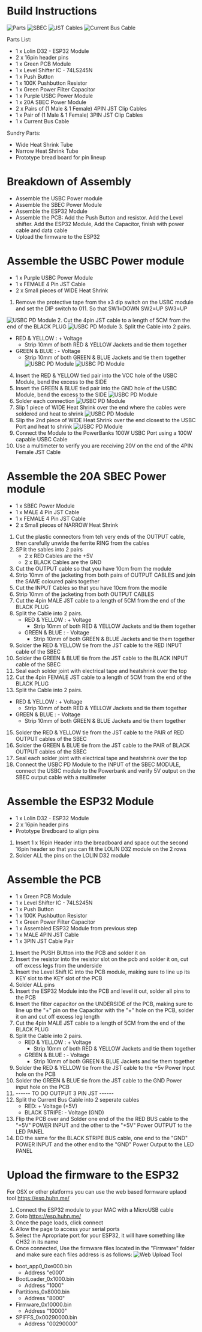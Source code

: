 # Build Instructions
![Parts](https://github.com/leonyuhanov/ESP32_RGBW_ArtNet/blob/main/Module%20Build%20Documentation/Parts1of2.jpg)
![SBEC](https://github.com/leonyuhanov/ESP32_RGBW_ArtNet/blob/main/Module%20Build%20Documentation/sbec.jpg)
![JST Cables](https://github.com/leonyuhanov/ESP32_RGBW_ArtNet/blob/main/Module%20Build%20Documentation/jst.jpg)
![Current Bus Cable](https://github.com/leonyuhanov/ESP32_RGBW_ArtNet/blob/main/Module%20Build%20Documentation/currentbus.jpg)


Parts List:
-  1 x Lolin D32 - ESP32 Module
-  2 x 16pin header pins
-  1 x Green PCB Module
-  1 x Level Shifter IC - 74LS245N
-  1 x Push Button
-  1 x 100K Pushbutton Resistor
-  1 x Green Power Filter Capacitor
-  1 x Purple USBC Power Module
-  1 x 20A SBEC Power Module
-  2 x Pairs of (1 Male & 1 Female) 4PIN JST Clip Cables
-  1 x Pair of (1 Male & 1 Female) 3PIN JST Clip Cables
-  1 x Current Bus Cable

Sundry Parts:
-  Wide Heat Shrink Tube
-  Narrow Heat Shrink Tube
-  Prototype bread board for pin lineup

# Breakdown of Assembly

- Assemble the USBC Power module
- Assemble the SBEC Power Module
- Assemble the ESP32 Module
- Assemble the PCB: Add the Push Button and resistor. Add the Level shifter. Add the ESP32 Module, Add the Capacitor, finish with power cable and data cable
- Upload the firmware to the ESP32

# Assemble the USBC Power module

- 1 x Purple USBC Power Module
- 1 x FEMALE 4 Pin JST Cable
- 2 x Small pieces of WIDE Heat Shrink
 
1. Remove the protective tape from the x3 dip switch on the USBC module and set the DIP switch to 011. So that SW1=DOWN SW2=UP SW3=UP

![USBC PD Module](https://github.com/leonyuhanov/ESP32_RGBW_ArtNet/blob/main/Module%20Build%20Documentation/usbcpd.jpg)
2. Cut the 4pin JST cable to a length of 5CM from the end of the BLACK PLUG
![USBC PD Module](https://github.com/leonyuhanov/ESP32_RGBW_ArtNet/blob/main/Module%20Build%20Documentation/usbcpd-1.jpg)
3. Split the Cable into 2 pairs.
   - RED & YELLOW : + Voltage
     - Strip 10mm of both RED & YELLOW Jackets and tie them together
   - GREEN & BLUE : - Voltage
     - Strip 10mm of both GREEN & BLUE Jackets and tie them together
![USBC PD Module](https://github.com/leonyuhanov/ESP32_RGBW_ArtNet/blob/main/Module%20Build%20Documentation/usbcpd-2.jpg)
![USBC PD Module](https://github.com/leonyuhanov/ESP32_RGBW_ArtNet/blob/main/Module%20Build%20Documentation/usbcpd-3.jpg)
4. Insert the RED & YELLOW tied pair into the VCC hole of the USBC Module, bend the excess to the SIDE
5. Insert the GREEN & BLUE tied pair into the GND hole of the USBC Module, bend the excess to the SIDE
![USBC PD Module](https://github.com/leonyuhanov/ESP32_RGBW_ArtNet/blob/main/Module%20Build%20Documentation/usbcpd-4.jpg)
6. Solder each connection
![USBC PD Module](https://github.com/leonyuhanov/ESP32_RGBW_ArtNet/blob/main/Module%20Build%20Documentation/usbcpd-5.jpg)
7. Slip 1 piece of WIDE Heat Shrink over the end where the cables were soldered and heat to shrink
![USBC PD Module](https://github.com/leonyuhanov/ESP32_RGBW_ArtNet/blob/main/Module%20Build%20Documentation/usbcpd-6.jpg)
8. Slip the 2nd piece of WIDE Heat Shrink over the end closest to the USBC Port and heat to shrink
![USBC PD Module](https://github.com/leonyuhanov/ESP32_RGBW_ArtNet/blob/main/Module%20Build%20Documentation/usbcpd-7.jpg)
9. Connect the Module to the PowerBanks 100W USBC Port using a 100W capable USBC Cable
10. Use a multimeter to verify you are receiving 20V on the end of the 4PIN Female JST Cable

# Assemble the 20A SBEC Power module
- 1 x SBEC Power Module
- 1 x MALE 4 Pin JST Cable
- 1 x FEMALE 4 Pin JST Cable
- 2 x Small pieces of NARROW Heat Shrink

1. Cut the plastic connectors from teh very ends of the OUTPUT cable, then carefully unwide the ferrite RING from the cables
2. SPlit the sables into 2 pairs
   - 2 x RED Cables are the +5V
   - 2 x BLACK Cables are the GND
4. Cut the OUTPUT cable so that you have 10cm from the module
5. Strip 10mm of the jacketing from both pairs of OUTPUT CABLES and join the SAME coloured pairs together
6. Cut the INPUT Cables so that you have 10cm from the modile
7. Strip 10mm of the jacketing from both OUTPUT CABLES
8. Cut the 4pin MALE JST cable to a length of 5CM from the end of the BLACK PLUG
9. Split the Cable into 2 pairs.
   - RED & YELLOW : + Voltage
     - Strip 10mm of both RED & YELLOW Jackets and tie them together
   - GREEN & BLUE : - Voltage
     - Strip 10mm of both GREEN & BLUE Jackets and tie them together
10. Solder the RED & YELLOW tie from the JST cable to the RED INPUT cable of the SBEC
11. Solder the GREEN & BLUE tie from the JST cable to the BLACK INPUT cable of the SBEC
12. Seal each solder joint with electrical tape and heatshrink over the top
13. Cut the 4pin FEMALE JST cable to a length of 5CM from the end of the BLACK PLUG
14. Split the Cable into 2 pairs.
   - RED & YELLOW : + Voltage
     - Strip 10mm of both RED & YELLOW Jackets and tie them together
   - GREEN & BLUE : - Voltage
     - Strip 10mm of both GREEN & BLUE Jackets and tie them together
15. Solder the RED & YELLOW tie from the JST cable to the PAIR of RED OUTPUT cables of the SBEC
16. Solder the GREEN & BLUE tie from the JST cable to the PAIR of BLACK OUTPUT cables of the SBEC
17. Seal each solder joint with electrical tape and heatshrink over the top
18. Connect the USBC PD Module to the INPUT of the SBEC MODULE, connect the USBC module to the Powerbank and verify 5V output on the SBEC output cable with a multimeter

# Assemble the ESP32 Module

-  1 x Lolin D32 - ESP32 Module
-  2 x 16pin header pins
-  Prototype Bredboard to align pins

1. Insert 1 x 16pin Header into the breadboard and space out the second 16pin header so that you can fit the LOLIN D32 module on the 2 rows
2. Solder ALL the pins on the LOLIN D32 module

# Assemble the PCB
-  1 x Green PCB Module
-  1 x Level Shifter IC - 74LS245N
-  1 x Push Button
-  1 x 100K Pushbutton Resistor
-  1 x Green Power Filter Capacitor
-  1 x Assembled ESP32 Module from previous step
-  1 x MALE 4PIN JST Cable
-  1 x 3PIN JST Cable Pair

1. Insert the PUSH BUtton into the PCB and solder it on
2. Insert the resistor into the resistor slot on the pcb and solder it on, cut off excess legs from the underside
3. Insert the Level Shift IC into the PCB module, making sure to line up its KEY slot to the KEY slot of the PCB
4. Solder ALL pins
5. Insert the ESP32 Module into the PCB and level it out, solder all pins to the PCB
6. Insert the filter capacitor on the UNDERSIDE of the PCB, making sure to line up the "+" pin on the Capacitor with the "+" hole on the PCB, solder it on and cut off excess leg length
7. Cut the 4pin MALE JST cable to a length of 5CM from the end of the BLACK PLUG
9. Split the Cable into 2 pairs.
   - RED & YELLOW : + Voltage
     - Strip 10mm of both RED & YELLOW Jackets and tie them together
   - GREEN & BLUE : - Voltage
     - Strip 10mm of both GREEN & BLUE Jackets and tie them together
10. Solder the RED & YELLOW tie from the JST cable to the +5v Power Input hole on the PCB
11. Solder the GREEN & BLUE tie from the JST cable to the GND Power input hole on the PCB
12. ------ TO DO OUTPUT 3 PIN JST ------
13. Split the Current Bus Cable into 2 seperate cables
    - RED: + Voltage (+5V)
    - BLACK STRIPE: - Voltage (GND)
15. Flip the PCB over and Solder one end of the the RED BUS cable to the "+5V" POWER INPUT and the other to the "+5V" Power OUTPUT to the LED PANEL
16. DO the same for the BLACK STRIPE BUS cable, one end to the "GND" POWER INPUT and the other end to the "GND" Power Output to the LED PANEL 

# Upload the firmware to the ESP32

For OSX or other platforms you can use the web based formware uplaod tool https://esp.huhn.me/ 

1. Connect the ESP32 module to your MAC with a MicroUSB cable
2. Goto https://esp.huhn.me/
3. Once the page loads, click connect
4. Allow the page to access your serial ports
5. Select the Apropriate port for your ESP32, it will have something like CH32 in its name
6. Once connected, Use the firmware files located in the "Firmware" folder and make sure each files address is as follows:
![Web Upload Tool](https://github.com/leonyuhanov/ESP32_RGBW_ArtNet/blob/main/Firmware/ONLINETool.png)

- boot_app0_0xe000.bin
  - Address "e000" 
- BootLoader_0x1000.bin
  - Address "1000"
- Partitions_0x8000.bin
  - Address "8000"
- Firmware_0x10000.bin
  - Address "10000"
- SPIFFS_0x00290000.bin
  - Address "00290000"
